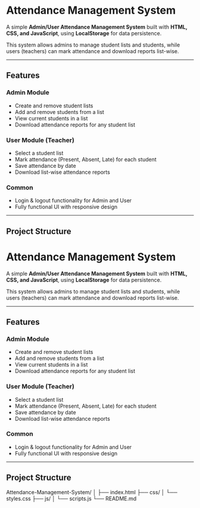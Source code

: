 # Attendance Management System

A simple **Admin/User Attendance Management System** built with **HTML, CSS, and JavaScript**, using **LocalStorage** for data persistence.  

This system allows admins to manage student lists and students, while users (teachers) can mark attendance and download reports list-wise.

---

## **Features**

### Admin Module
- Create and remove student lists
- Add and remove students from a list
- View current students in a list
- Download attendance reports for any student list

### User Module (Teacher)
- Select a student list
- Mark attendance (Present, Absent, Late) for each student
- Save attendance by date
- Download list-wise attendance reports

### Common
- Login & logout functionality for Admin and User
- Fully functional UI with responsive design

---

## **Project Structure**

# Attendance Management System

A simple **Admin/User Attendance Management System** built with **HTML, CSS, and JavaScript**, using **LocalStorage** for data persistence.  

This system allows admins to manage student lists and students, while users (teachers) can mark attendance and download reports list-wise.

---

## **Features**

### Admin Module
- Create and remove student lists
- Add and remove students from a list
- View current students in a list
- Download attendance reports for any student list

### User Module (Teacher)
- Select a student list
- Mark attendance (Present, Absent, Late) for each student
- Save attendance by date
- Download list-wise attendance reports

### Common
- Login & logout functionality for Admin and User
- Fully functional UI with responsive design

---

## **Project Structure**

Attendance-Management-System/
│
├── index.html
├── css/
│ └── styles.css
├── js/
│ └── scripts.js
└── README.md
